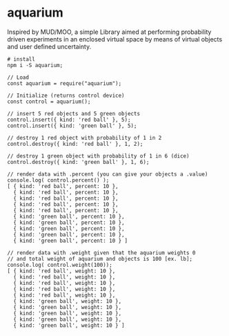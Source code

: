 # aquarium
Inspired by MUD/MOO, a simple Library aimed at performing
probability driven experiments in an enclosed virtual space by means
of virtual objects and user defined uncertainty.

    # install
    npm i -S aquarium;

    // Load
    const aquarium = require("aquarium");

    // Initialize (returns control device)
    const control = aquarium();

    // insert 5 red objects and 5 green objects
    control.insert({ kind: 'red ball' }, 5);
    control.insert({ kind: 'green ball' }, 5);

    // destroy 1 red object with probability of 1 in 2
    control.destroy({ kind: 'red ball' }, 1, 2);

    // destroy 1 green object with probability of 1 in 6 (dice)
    control.destroy({ kind: 'green ball' }, 1, 6);

    // render data with .percent (you can give your objects a .value)
    console.log( control.percent() );
    [ { kind: 'red ball', percent: 10 },
      { kind: 'red ball', percent: 10 },
      { kind: 'red ball', percent: 10 },
      { kind: 'red ball', percent: 10 },
      { kind: 'red ball', percent: 10 },
      { kind: 'green ball', percent: 10 },
      { kind: 'green ball', percent: 10 },
      { kind: 'green ball', percent: 10 },
      { kind: 'green ball', percent: 10 },
      { kind: 'green ball', percent: 10 } ]

    // render data with .weight given that the aquarium weights 0
    // and total weight of aquarium and objects is 100 [ex. lb];
    console.log( control.weight(100));
    [ { kind: 'red ball', weight: 10 },
      { kind: 'red ball', weight: 10 },
      { kind: 'red ball', weight: 10 },
      { kind: 'red ball', weight: 10 },
      { kind: 'red ball', weight: 10 },
      { kind: 'green ball', weight: 10 },
      { kind: 'green ball', weight: 10 },
      { kind: 'green ball', weight: 10 },
      { kind: 'green ball', weight: 10 },
      { kind: 'green ball', weight: 10 } ]
